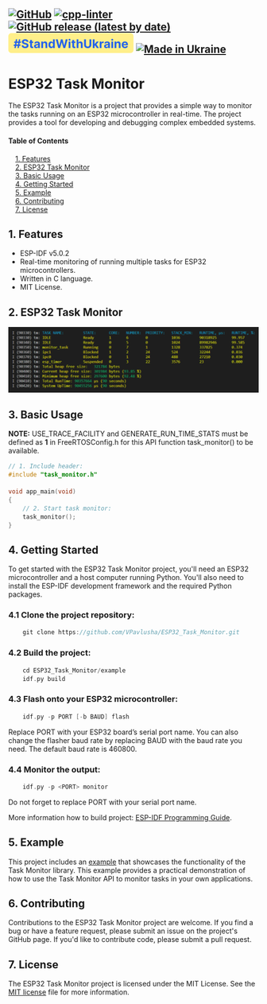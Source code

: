 [![GitHub](https://img.shields.io/github/license/VPavlusha/ESP32_Task_Monitor?color=blue&label=License&logo=github)](LICENSE)
[![cpp-linter](https://github.com/VPavlusha/ESP32_Task_Monitor/actions/workflows/cpp-linter.yml/badge.svg)](https://github.com/VPavlusha/ESP32_Task_Monitor/actions/workflows/cpp-linter.yml)
[![GitHub release (latest by date)](https://img.shields.io/github/v/release/VPavlusha/ESP32_Task_Monitor?label=Release&logo=github)](https://github.com/VPavlusha/ESP32_Task_Monitor/releases)
[![Stand With Ukraine](https://raw.githubusercontent.com/vshymanskyy/StandWithUkraine/main/badges/StandWithUkraine.svg)](https://stand-with-ukraine.pp.ua)
[![Made in Ukraine](https://img.shields.io/badge/Made_in-Ukraine-ffd700.svg?labelColor=0057b7)](https://stand-with-ukraine.pp.ua)
---

# ESP32 Task Monitor
The ESP32 Task Monitor is a project that provides a simple way to monitor the tasks running on an ESP32 microcontroller in real-time. The project provides a tool for developing and debugging complex embedded systems.

#### Table of Contents
&emsp;[1. Features](#1-features)  
&emsp;[2. ESP32 Task Monitor](#2-esp32-task-monitor)  
&emsp;[3. Basic Usage](#3-basic-usage)  
&emsp;[4. Getting Started](#4-getting-started)  
&emsp;[5. Example](#5-example)  
&emsp;[6. Contributing](#6-contributing)  
&emsp;[7. License](#7-license)  

## 1. Features
  - ESP-IDF v5.0.2
  - Real-time monitoring of running multiple tasks for ESP32 microcontrollers.
  - Written in C language.
  - MIT License.

## 2. ESP32 Task Monitor
<img src="./doc/img/task_monitor.svg" alt="Task Monitor" width="650"/>

## 3. Basic Usage
**NOTE:** USE_TRACE_FACILITY and GENERATE_RUN_TIME_STATS must be defined as **1** in FreeRTOSConfig.h for this API function task_monitor() to be available.
```C
// 1. Include header:
#include "task_monitor.h"

void app_main(void)
{
    // 2. Start task monitor:
    task_monitor();
}
```
## 4. Getting Started
To get started with the ESP32 Task Monitor project, you'll need an ESP32 microcontroller and a host computer running Python. You'll also need to install the ESP-IDF development framework and the required Python packages.

### 4.1 Clone the project repository:
```C
    git clone https://github.com/VPavlusha/ESP32_Task_Monitor.git
```
### 4.2 Build the project:
```C
    cd ESP32_Task_Monitor/example
    idf.py build
```
### 4.3 Flash onto your ESP32 microcontroller:
```C
    idf.py -p PORT [-b BAUD] flash
```
Replace PORT with your ESP32 board’s serial port name.
You can also change the flasher baud rate by replacing BAUD with the baud rate you need. The default baud rate is 460800.<br/>
### 4.4 Monitor the output:
```C
    idf.py -p <PORT> monitor
```
Do not forget to replace PORT with your serial port name.

More information how to build project: [ESP-IDF Programming Guide](https://docs.espressif.com/projects/esp-idf/en/v5.0.1/esp32/get-started/start-project.html).

## 5. Example
This project includes an [example](https://github.com/VPavlusha/ESP32_Task_Monitor/tree/main/example) that showcases the functionality of the Task Monitor library. This example provides a practical demonstration of how to use the Task Monitor API to monitor tasks in your own applications.

## 6. Contributing
Contributions to the ESP32 Task Monitor project are welcome. If you find a bug or have a feature request, please submit an issue on the project's GitHub page. If you'd like to contribute code, please submit a pull request.

## 7. License
The ESP32 Task Monitor project is licensed under the MIT License. See the [MIT license] file for more information.
  
  [MIT license]: http://www.opensource.org/licenses/mit-license.html
